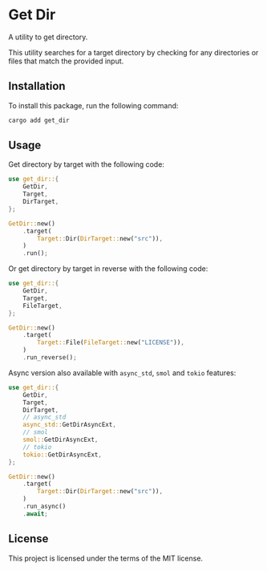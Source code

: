 # Get Dir

A utility to get directory.

This utility searches for a target directory by checking for any directories or files that match the provided input.

## Installation

To install this package, run the following command:

```bash
cargo add get_dir
```

## Usage

Get directory by target with the following code:

```rust
use get_dir::{
    GetDir,
    Target,
    DirTarget,
};

GetDir::new()
    .target(
        Target::Dir(DirTarget::new("src")),
    )
    .run();
```

Or get directory by target in reverse with the following code:

```rust
use get_dir::{
    GetDir,
    Target,
    FileTarget,
};

GetDir::new()
    .target(
        Target::File(FileTarget::new("LICENSE")),
    )
    .run_reverse();
```

Async version also available with `async_std`, `smol` and `tokio` features:

```rust
use get_dir::{
    GetDir,
    Target,
    DirTarget,
    // async_std
    async_std::GetDirAsyncExt,
    // smol
    smol::GetDirAsyncExt,
    // tokio
    tokio::GetDirAsyncExt,
};

GetDir::new()
    .target(
        Target::Dir(DirTarget::new("src")),
    )
    .run_async()
    .await;
```

## License

This project is licensed under the terms of the MIT license.
